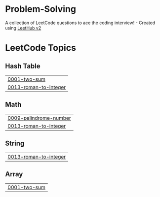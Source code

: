 # Problem-Solving
A collection of LeetCode questions to ace the coding interview! - Created using [LeetHub v2](https://github.com/arunbhardwaj/LeetHub-2.0)

<!---LeetCode Topics Start-->
# LeetCode Topics
## Hash Table
|  |
| ------- |
| [0001-two-sum](https://github.com/abdoatef267/Problem-Solving/tree/master/0001-two-sum) |
| [0013-roman-to-integer](https://github.com/abdoatef267/Problem-Solving/tree/master/0013-roman-to-integer) |
## Math
|  |
| ------- |
| [0009-palindrome-number](https://github.com/abdoatef267/Problem-Solving/tree/master/0009-palindrome-number) |
| [0013-roman-to-integer](https://github.com/abdoatef267/Problem-Solving/tree/master/0013-roman-to-integer) |
## String
|  |
| ------- |
| [0013-roman-to-integer](https://github.com/abdoatef267/Problem-Solving/tree/master/0013-roman-to-integer) |
## Array
|  |
| ------- |
| [0001-two-sum](https://github.com/abdoatef267/Problem-Solving/tree/master/0001-two-sum) |
<!---LeetCode Topics End-->